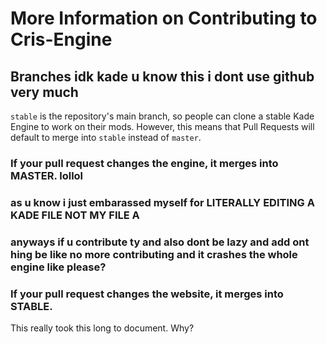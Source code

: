 # More Information on Contributing to Cris-Engine

## Branches idk kade u know this i dont use github very much
`stable` is the repository's main branch, so people can clone a stable Kade Engine to work on their mods. However, this means that Pull Requests will default to merge into
`stable` instead of `master`.

### If your pull request changes the engine, it merges into MASTER. lollol 
### as u know i just embarassed myself for LITERALLY EDITING A KADE FILE NOT MY FILE A
### anyways if u contribute ty and also dont be lazy and add ont hing be like no more contributing and it crashes the whole engine like please?
### If your pull request changes the website, it merges into STABLE.

This really took this long to document. Why?
